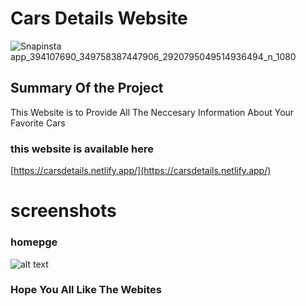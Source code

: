 # Cars Details Website
![Snapinsta app_394107690_349758387447906_2920795049514936494_n_1080](https://github.com/anantthorhatte/Cars-/assets/158489091/605fc62a-a8b1-42df-9b74-c1b5b69d0564)


## Summary Of the Project
This Website is to Provide All The Neccesary Information About Your Favorite Cars

### this website is available here

[https://carsdetails.netlify.app/](https://carsdetails.netlify.app/)

# screenshots
### homepge
![alt text](/readmess/Screenshot%(78).png)

### Hope You All Like The Webites


